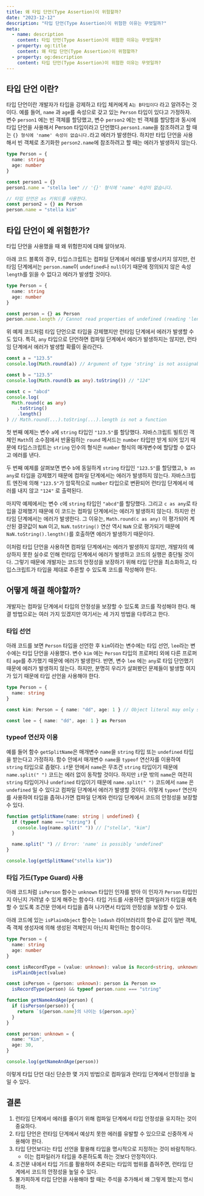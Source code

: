 ```yaml
---
title: 왜 타입 단언(Type Assertion)이 위험할까?
date: "2023-12-12"
description: "타입 단언(Type Assertion)이 위험한 이유는 무엇일까?"
meta:
  - name: description
    content: 타입 단언(Type Assertion)이 위험한 이유는 무엇일까?
  - property: og:title
    content: 왜 타입 단언(Type Assertion)이 위험할까?
  - property: og:description
    content: 타입 단언(Type Assertion)이 위험한 이유는 무엇일까?
---
```


## 타입 단언 이란?

타입 단언이란 개발자가 타입을 강제하고 타입 체커에게 `A는 B타입이다` 라고 알려주는 것이다.
예를 들어, `name` 과 `age`를 속성으로 갖고 있는 `Person` 타입이 있다고 가정하자. 변수 `person1` 에는 빈 객체를 할당했고, 변수 `person2` 에는 빈 객체를 할당함과 동시에 타입 단언을 사용해서 Person 타입이라고 단언했다.`person1.name`을 참조하려고 할 때는 `{} 형식에 'name' 속성이 없습니다.`라고 에러가 발생한다. 하지만 타입 단언을 사용해서 빈 객체로 초기화한 `person2.name`에 참조하려고 할 때는 에러가 발생하지 않는다.

```typescript
type Person = {
  name: string
  age: number
}

const person1 = {}
person1.name = "stella lee" // '{}' 형식에 'name' 속성이 없습니다.

// 타입 단언은 as 키워드를 사용한다.
const person2 = {} as Person
person.name = "stella kim"
```

## 타입 단언이 왜 위험한가?

타입 단언을 사용했을 때 왜 위험한지에 대해 알아보자.

아래 코드 블록의 경우, 타입스크립트는 컴파일 단계에서 에러를 발생시키지 않지만, 런타임 단계에서는 `person.name`이 `undefined`나 `null`이기 때문에 정의되지 않은 속성 `length`를 읽을 수 없다고 에러가 발생할 것이다.

```typescript
type Person = {
  name: string
  age: number
}

const person = {} as Person
person.name.length // Cannot read properties of undefined (reading 'length')
```

위 예제 코드처럼 타입 단언으로 타입을 강제했지만 런타임 단계에서 에러가 발생할 수도 있다. 특히, `any` 타입으로 단언하면 컴파일 단계에서 에러가 발생하지는 않지만, 런타임 단계에서 에러가 발생할 확률이 올라간다.

```typescript
const a = "123.5"
console.log(Math.round(a)) // Argument of type 'string' is not assignable to parameter of type 'number'

const b = "123.5"
console.log(Math.round(b as any).toString()) // "124"

const c = "abcd"
console.log(
  Math.round(c as any)
    .toString()
    .length()
) // Math.round(...).toString(...).length is not a function
```

첫 번째 예제는 변수 `a`에 `string` 타입인 `"123.5"`를 할당했다. 자바스크립트 빌트인 객체인 `Math`의 소수점에서 반올림하는 `round` 메서드는 `number` 타입만 받게 되어 있기 때문에 타입스크립트는 `string` 인수의 형식은 `number` 형식의 매개변수에 할당할 수 없다고 에러를 낸다.

두 번째 예제를 살펴보면 변수 `b`에 동일하게 `string` 타입인 `"123.5"`를 할당했고, `b as any`로 타입을 강제했기 때문에 컴파일 단계에서는 에러가 발생하지 않는다. 자바스크립트 엔진에 의해 `"123.5"`가 암묵적으로 `number` 타입으로 변환되어 런타임 단계에서 에러를 내지 않고 `"124"` 로 출력된다.

마지막 예제에서는 변수 `c`에 `string` 타입인 `"abcd"`를 할당했다. 그리고 `c as any`로 타입을 강제했기 때문에 이 코드는 컴파일 단계에서는 에러가 발생하지 않는다. 하지만 런타임 단계에서는 에러가 발생한다. 그 이유는, `Math.round(c as any)` 이 평가되어 계산된 결괏값이 `NaN` 이고, `NaN.toString()` 연산 역시 `NaN` 으로 평가되기 때문에 `NaN.toString().length()`를 호출하면 에러가 발생하기 때문이다.

이처럼 타입 단언을 사용하면 컴파일 단계에서는 에러가 발생하지 않지만, 개발자의 예상하지 못한 실수로 인해 런타임 단계에서 에러가 발생하고 코드의 실행은 중단될 것이다. 그렇기 때문에 개발자는 코드의 안정성을 보장하기 위해 타입 단언을 최소화하고, 타입스크립트가 타입을 제대로 추론할 수 있도록 코드를 작성해야 한다.

## 어떻게 해결 해야할까?

개발자는 컴파일 단계에서 타입의 안정성을 보장할 수 있도록 코드를 작성해야 한다. 해결 방법으로는 여러 가지 있겠지만 여기서는 세 가지 방법을 다루려고 한다.

### 타입 선언

아래 코드를 보면 `Person` 타입을 선언한 후 `kim`이라는 변수에는 타입 선언, `lee`라는 변수에는 타입 단언을 사용했다. 변수 `kim` 에는 `Person` 타입의 프로퍼티 외에 다른 프로퍼티 `age`를 추가했기 때문에 에러가 발생한다. 반면, 변수 `lee` 에는 `any`로 타입 단언했기 때문에 에러가 발생하지 않는다. 하지만, 분명히 우리가 살펴봤던 문제들이 발생할 여지가 있기 때문에 타입 선언을 사용해야 한다.

```typescript
type Person = {
  name: string
}

const kim: Person = { name: "dd", age: 1 } // Object literal may only specify known properties, and 'age' does not exist in type 'Person'.

const lee = { name: "dd", age: 1 } as Person
```

### typeof 연산자 이용

예를 들어 함수 `getSplitName`은 매개변수 `name`을 `string` 타입 또는 `undefined` 타입을 받는다고 가정하자. 함수 안에서 매개변수 `name`을 `typeof` 연산자를 이용하여 `string` 타입으로 좁혔다. `if`문 안에서 `name`은 무조건 `string` 타입이기 때문에 `name.split(" ")` 코드는 에러 없이 동작할 것이다. 하지만 `if`문 밖의 `name`은 여전히 `string` 타입이거나 `undefined` 타입이기 때문에 `name.split(" ")` 코드에서 `name` 은 `undefined` 일 수 있다고 컴파일 단계에서 에러가 발생할 것이다. 이렇게 `typeof` 연산자를 사용하여 타입을 좁혀나가면 컴파일 단계와 런타임 단계에서 코드의 안정성을 보장할 수 있다.

```typescript
function getSplitName(name: string | undefined) {
  if (typeof name === "string") {
    console.log(name.split(" ")) // ["stella", "kim"]
  }

  name.split(" ") // Error: 'name' is possibly 'undefined'
}

console.log(getSplitName("stella kim"))
```

### 타입 가드(Type Guard) 사용

아래 코드처럼 `isPerson` 함수는 `unknown` 타입인 인자를 받아 이 인자가 `Person` 타입인지 아닌지 가려낼 수 있게 해주는 함수다. 타입 가드를 사용하면 컴파일러가 타입을 예측할 수 있도록 조건문 안에서 타입을 좁혀 나가면서 타입의 안정성을 보장할 수 있다.

아래 코드에 있는 `isPlainObject` 함수는 `lodash` 라이브러리의 함수로 값이 일반 객체, 즉 객체 생성자에 의해 생성된 객체인지 아닌지 확인하는 함수이다.

```typescript
type Person = {
  name: string
  age: number
}

const isRecordType = (value: unknown): value is Record<string, unknown> =>
  isPlainObject(value)

const isPerson = (person: unknown): person is Person =>
  isRecordType(person) && typeof person.name === "string"

function getNameAndAge(person) {
  if (isPerson(person)) {
    return `${person.name}의 나이는 ${person.age}`
  }
}

const person: unknown = {
  name: "Kim",
  age: 30,
}

console.log(getNameAndAge(person))
```

이렇게 타입 단언 대신 단순한 몇 가지 방법으로 컴파일과 런타임 단계에서 안정성을 높일 수 있다.

## 결론

1. 런타임 단계에서 에러를 줄이기 위해 컴파일 단계에서 타입 안정성을 유지하는 것이 중요하다.
2. 타입 단언은 런타임 단계에서 예상치 못한 에러를 유발할 수 있으므로 신중하게 사용해야 한다.
3. 타입 단언보다는 타입 선언을 활용해 타입을 명시적으로 지정하는 것이 바람직하다.
   - 이는 컴파일러가 타입을 추론하도록 하는 것보다 안정적이다.
4. 조건문 내에서 타입 가드를 활용하여 추론되는 타입의 범위를 좁혀주면, 런타임 단계에서 코드의 안정성을 높일 수 있다.
5. 불가피하게 타입 단언을 사용해야 할 때는 주석을 추가해서 왜 그렇게 했는지 명시하자.
